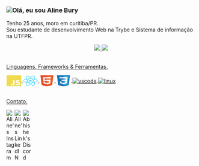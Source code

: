 <h3><img src="https://raw.githubusercontent.com/iampavangandhi/iampavangandhi/master/gifs/Hi.gif" width="30px">Olá, eu sou Aline Bury </h3>

<p>
 Tenho 25 anos, moro em curitiba/PR.
<br>
 Sou estudante de desenvolvimento Web na Trybe e Sistema de informação na UTFPR.
</p>

<div align="center">
  <a href="https://github.com/alinebury">
  <img height="180em" src="https://github-readme-stats.vercel.app/api?username=alinebury&show_icons=true&theme=tokyonight&include_all_commits=true&count_private=true"/>
  <img height="180em" src="https://github-readme-stats.vercel.app/api/top-langs/?username=alinebury&layout=compact&langs_count=7&theme=tokyonight"/>
</div>
 
  <div>
    <br>
    <p>
      Linguagens, Frameworks & Ferramentas.
    </p>
    <img align="center" alt="JavaScript" height="30" width="40" src="https://raw.githubusercontent.com/devicons/devicon/master/icons/javascript/javascript-plain.svg">
    <img align="center" alt="React" height="30" width="40" src="https://raw.githubusercontent.com/devicons/devicon/master/icons/react/react-original.svg">
    <img align="center" alt="HTML" height="30" width="40" src="https://raw.githubusercontent.com/devicons/devicon/master/icons/html5/html5-original.svg">
    <img align="center" alt="CSS" height="30" width="40" src="https://raw.githubusercontent.com/devicons/devicon/master/icons/css3/css3-original.svg">
    <img align="center" alt="vscode" height="30" width="40" src="https://cdn.jsdelivr.net/gh/devicons/devicon/icons/vscode/vscode-original-wordmark.svg" />
    <img align="center" alt="linux" height="30" width="40" src="https://cdn.jsdelivr.net/gh/devicons/devicon/icons/linux/linux-original.svg" />
  </div>

<div> 
  <br>
  <p>
    Contato.
  </p>
  <a href="https://www.instagram.com/aline.bury/">
    <img align="left" alt="Aline's Instagram" width="22px" src="https://raw.githubusercontent.com/hussainweb/hussainweb/main/icons/instagram.png" />
  </a>
  <a href="https://www.linkedin.com/in/aline-bury/">
    <img align="left" alt="Aline's LinkedIN" width="22px" src="https://raw.githubusercontent.com/peterthehan/peterthehan/master/assets/linkedin.svg" />
  </a>
   <a href="">
    <img align="left" alt="Abhishek's Discord" width="22px" src="https://raw.githubusercontent.com/peterthehan/peterthehan/master/assets/discord.svg" />
  </a>
